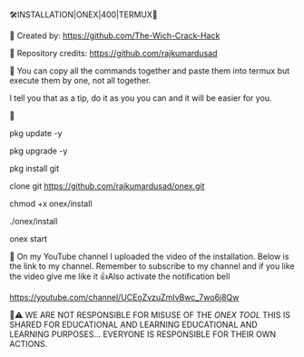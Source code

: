  🛠️INSTALLATION|ONEX|400|TERMUX📱

 

 🔗 Created by:
 https://github.com/The-Wich-Crack-Hack

 🔗 Repository credits:
 https://github.com/rajkumardusad

 📌
 You can copy all the commands together 
 and paste them into termux but execute 
 them by one, not all together.

 I tell you that as a tip, do it as you
 you can and it will be easier for you.

 📌

 pkg update -y

 pkg upgrade -y

 pkg install git

 clone git
 https://github.com/rajkumardusad/onex.git

 chmod +x onex/install

 ./onex/install

 onex start

 📌
 On my YouTube channel I uploaded
 the video of the installation.
 Below is the link to my
 channel. Remember to subscribe to
 my channel and if you like the
 video give me like it 👍Also
 activate the notification bell

 https://youtube.com/channel/UCEoZvzuZmIvBwc_7wo6j8Qw

 📌⚠️
 WE ARE NOT RESPONSIBLE FOR MISUSE
 OF THE *ONEX TOOL* THIS IS SHARED
 FOR EDUCATIONAL AND LEARNING
 EDUCATIONAL AND LEARNING PURPOSES...
 EVERYONE IS RESPONSIBLE FOR THEIR
 OWN ACTIONS.
